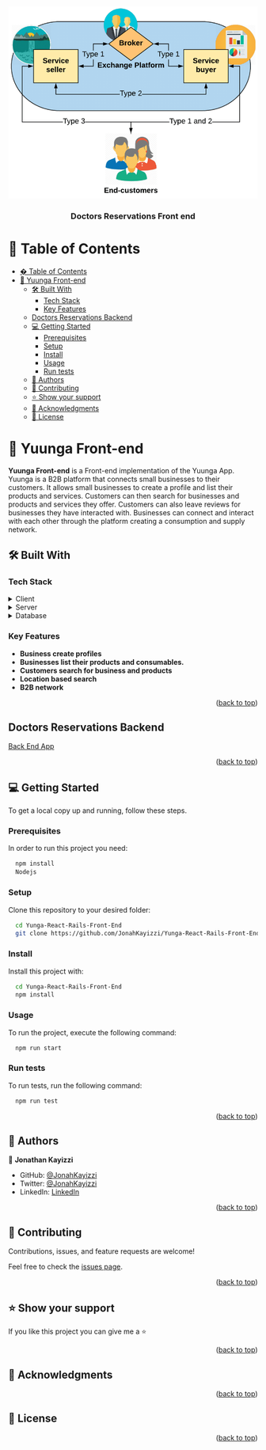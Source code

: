 <a name="readme-top"></a>


<div align="center">
  <img src="yuunga.png" alt="logo" width="850"  height="auto" />
  <br/>

  <h3><b>Doctors Reservations Front end</b></h3>

</div>

<!-- TABLE OF CONTENTS -->

# 📗 Table of Contents

- [� Table of Contents](#-table-of-contents)
- [📖 Yuunga Front-end ](#-yuunga-front-end-)
  - [🛠 Built With ](#-built-with-)
    - [Tech Stack ](#tech-stack-)
    - [Key Features ](#key-features-)
  - [Doctors Reservations Backend](#doctors-reservations-backend)
  - [💻 Getting Started ](#-getting-started-)
    - [Prerequisites](#prerequisites)
    - [Setup](#setup)
    - [Install](#install)
    - [Usage](#usage)
    - [Run tests](#run-tests)
  - [👥 Authors ](#-authors-)
  - [🤝 Contributing ](#-contributing-)
  - [⭐️ Show your support ](#️-show-your-support-)
  - [🙏 Acknowledgments ](#-acknowledgments-)
  - [📝 License ](#-license-)

<!-- PROJECT DESCRIPTION -->

# 📖 Yuunga Front-end <a name="about-project"></a>


**Yuunga Front-end** is a Front-end implementation of the Yuunga App. Yuunga is a B2B platform that connects small businesses to their customers. It allows small businesses to create a profile and list their products and services. Customers can then search for businesses and products and services they offer. Customers can also leave reviews for businesses they have interacted with. Businesses can connect and interact with each other through the platform creating a consumption and supply network.

## 🛠 Built With <a name="built-with"></a>

### Tech Stack <a name="tech-stack"></a>


<details>
  <summary>Client</summary>
  <ul>
    <li><a href="https://reactjs.org/">React.js</a></li>
  </ul>
</details>

<details>
  <summary>Server</summary>
  <ul>
    <li><a href="https://rubyonrails.org/">Ruby on Rails</a></li>
  </ul>
</details>

<details>
<summary>Database</summary>
  <ul>
    <li><a href="https://www.postgresql.org/">PostgreSQL</a></li>
  </ul>
</details>

<!-- Features -->

### Key Features <a name="key-features"></a>


- **Business create profiles**
- **Businesses list their products and consumables.**
- **Customers search for business and products**
- **Location based search**
- **B2B network**

<p align="right">(<a href="#readme-top">back to top</a>)</p>

<!-- LIVE DEMO -->

## Doctors Reservations Backend

[Back End App](https://github.com/JonahKayizzi/Yunga-React-Rails-BackEnd)

<p align="right">(<a href="#readme-top">back to top</a>)</p>

<!-- GETTING STARTED -->

## 💻 Getting Started <a name="getting-started"></a>


To get a local copy up and running, follow these steps.

### Prerequisites

In order to run this project you need:


```sh
  npm install
  Nodejs
```


### Setup

Clone this repository to your desired folder:


```sh
  cd Yunga-React-Rails-Front-End
  git clone https://github.com/JonahKayizzi/Yunga-React-Rails-Front-End.git
```


### Install

Install this project with:


```sh
  cd Yunga-React-Rails-Front-End
  npm install
```


### Usage

To run the project, execute the following command:


```sh
  npm run start
```


### Run tests

To run tests, run the following command:


```sh
  npm run test
```


<p align="right">(<a href="#readme-top">back to top</a>)</p>


## 👥 Authors <a name="authors"></a>

👤 **Jonathan Kayizzi**

- GitHub: [@JonahKayizzi](https://github.com/JonahKayizzi)
- Twitter: [@JonahKayizzi](https://twitter.com/JonahKayizzi)
- LinkedIn: [LinkedIn](https://www.linkedin.com/in/jonathan-kayizzi/)

<p align="right">(<a href="#readme-top">back to top</a>)</p>


<!-- CONTRIBUTING -->

## 🤝 Contributing <a name="contributing"></a>

Contributions, issues, and feature requests are welcome!

Feel free to check the [issues page](https://github.com/JonahKayizzi/Yunga-React-Rails-Front-End/issues).

<p align="right">(<a href="#readme-top">back to top</a>)</p>

<!-- SUPPORT -->

## ⭐️ Show your support <a name="support"></a>


If you like this project you can give me a ⭐️

<p align="right">(<a href="#readme-top">back to top</a>)</p>

<!-- ACKNOWLEDGEMENTS -->

## 🙏 Acknowledgments <a name="acknowledgements"></a>


<p align="right">(<a href="#readme-top">back to top</a>)</p>


<!-- LICENSE -->

## 📝 License <a name="license"></a>


<p align="right">(<a href="#readme-top">back to top</a>)</p>
